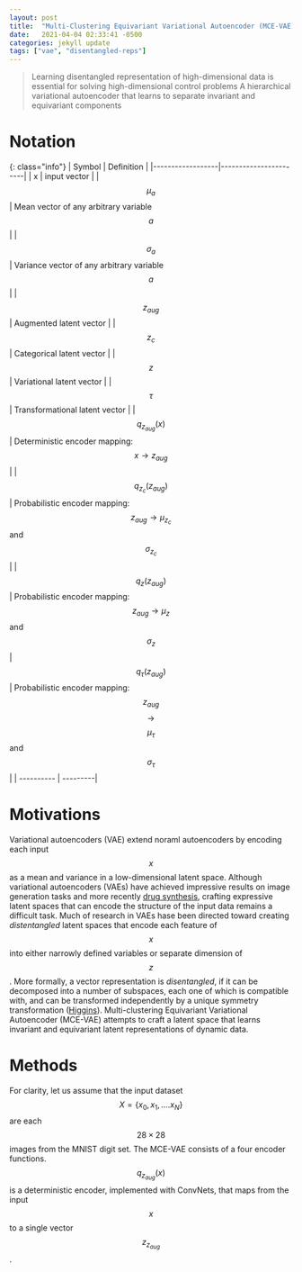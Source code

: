 ```yaml
---
layout: post
title:  "Multi-Clustering Equivariant Variational Autoencoder (MCE-VAE)"
date:   2021-04-04 02:33:41 -0500
categories: jekyll update
tags: ["vae", "disentangled-reps"]
---
```


>  Learning disentangled representation of high-dimensional data is essential for solving high-dimensional control problems A hierarchical variational autoencoder that learns to separate invariant and equivariant components

<!--excerpt-->


# Notation

{: class="info"}
| Symbol | Definition | 
|------------------|-----------------------|
| x | input vector |
| $$\mu_a$$ | Mean vector of any arbitrary variable $$a$$ |
| $$\sigma_a$$ | Variance vector of any arbitrary variable $$a$$|
| $$z_{aug} $$ | Augmented latent vector |
| $$z_c $$ | Categorical latent vector | 
| $$z$$ | Variational latent vector |
| $$\tau$$ | Transformational latent vector |
| $$q_{z_{aug}}(x)$$ | Deterministic encoder mapping: $$x \rightarrow z_{aug}$$ |
| $$q_{z_c}(z_{aug})$$ | Probabilistic encoder mapping: $$z_{aug} \rightarrow \mu_{z_c}$$ and  $$\sigma_{z_c}$$ |
| $$q_{z}(z_{aug})$$ | Probabilistic encoder mapping: $$z_{aug} \rightarrow \mu_{z}$$ and $$\sigma_{z}$$
| $$q_{\tau}(z_{aug})$$ | Probabilistic encoder mapping: $$z_{aug}$$ $$\rightarrow$$ $$\mu_{\tau}$$ and $$\sigma_{\tau}$$ |
| ---------- |  ---------|

# Motivations

Variational autoencoders (VAE) extend noraml autoencoders by encoding each input
$$x$$ as a mean and variance in a low-dimensional latent
space. Although variational autoencoders (VAEs) have achieved impressive results
on image generation tasks and more recently 
[drug synthesis](https://pubs.acs.org/doi/10.1021/acscentsci.7b00572), crafting 
expressive latent spaces that can encode the structure of the input data remains
a difficult task. Much of research in VAEs hase been directed toward creating 
*distentangled* latent spaces that encode each feature of $$x$$ into either narrowly
defined variables or separate dimension of $$z$$. More formally, a vector representation
is *disentangled*, if it can be decomposed into a number of subspaces, each one of which 
is compatible with, and can be transformed independently by a unique symmetry 
transformation ([Higgins](https://arxiv.org/pdf/1812.02230.pdf)). Multi-clustering
Equivariant Variational Autoencoder (MCE-VAE) attempts to craft a latent space
that learns invariant and equivariant latent representations of dynamic data.

# Methods
For clarity, let us assume that the input dataset $$X = \{ x_0, x_1, ....x_N \}$$
are each $$ 28 \times 28 $$ images from the MNIST digit set.
The MCE-VAE consists of a four encoder functions. $$q_{z_{aug}}(x)$$ is a 
deterministic encoder, implemented with ConvNets, that maps from the input $$x$$ to a single vector $$z_{z_{aug}}$$.
